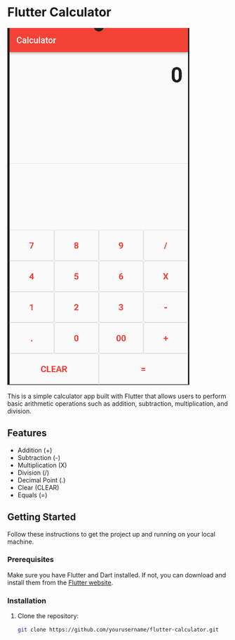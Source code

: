 # Flutter Calculator

![Flutter Calculator](screen.png)

This is a simple calculator app built with Flutter that allows users to perform basic arithmetic operations such as addition, subtraction, multiplication, and division.

## Features

- Addition (+)
- Subtraction (-)
- Multiplication (X)
- Division (/)
- Decimal Point (.)
- Clear (CLEAR)
- Equals (=)

## Getting Started

Follow these instructions to get the project up and running on your local machine.

### Prerequisites

Make sure you have Flutter and Dart installed. If not, you can download and install them from the [Flutter website](https://flutter.dev/docs/get-started/install).

### Installation

1. Clone the repository:

   ```sh
   git clone https://github.com/yourusername/flutter-calculator.git


